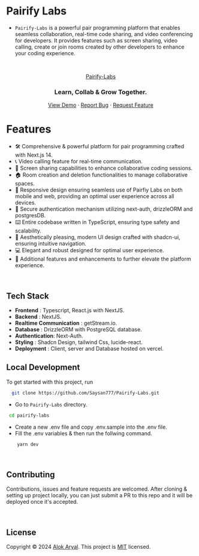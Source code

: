 # Pairify Labs

- `Pairify-Labs` is a powerful pair programming platform that enables seamless collaboration, real-time code sharing, and video conferencing for developers. It provides features such as screen sharing, video calling, create or join rooms created by other developers to enhance your coding experience.

<!-- ![Project Image](https://github.com/Saysan777/Digital-Arc/blob/main/public/DigitalArc.jpg) -->

<br>

<p align="center">
<a href="https://pairify-labs.vercel.app">
    Pairify-Labs
</a>

<h3 align="center">Learn, Collab & Grow Together.</h3>
</p>

<p align="center">
<a href="https://pairify-labs.vercel.app">View Demo</a>
·
<a href="https://github.com/Saysan777/Pairify-Labs/issues">Report Bug</a>
·
<a href="https://github.com/Saysan777/Pairify-Labs/issues">Request Feature</a>
</p>

# Features

- 🛠️ Comprehensive & powerful platform for pair programming crafted with Next.js 14.
- 📞 Video calling feature for real-time communication.
- 🎥 Screen sharing capabilities to enhance collaborative coding sessions.
- 🏠 Room creation and deletion functionalities to manage collaborative spaces.
- 📱 Responsive design ensuring seamless use of Pairfiy Labs on both mobile and web, providing an optimal user experience across all devices.
- 🔑 Secure authentication mechanism utilizing next-auth, drizzleORM and postgresDB.
- ⌨️ Entire codebase written in TypeScript, ensuring type safety and scalability.
- 🌟 Aesthetically pleasing, modern UI design crafted with shadcn-ui, ensuring intuitive navigation.
- 💻 Elegant and robust designed for optimal user experience.
- 🎁 Additional features and enhancements to further elevate the platform experience.

<br>

## Tech Stack

- **Frontend** : Typescript, React.js with NextJS.
- **Backend** : NextJS.
- **Realtime Communication** : getStream.io.
- **Database** : DrizzleORM with PostgreSQL database.
- **Authentication**: Next-Auth.
- **Styling** : Shadcn Design, tailwind Css, lucide-react.
- **Deployment** : Client, server and Database hosted on vercel.

## Local Development

To get started with this project, run

```bash
  git clone https://github.com/Saysan777/Pairify-Labs.git
```

- Go to `Pairify-Labs` directory.

```bash
 cd pairify-labs
```

- Create a new .env file and copy .env.sample into the .env file.
- Fill the .env variables & then run the follwing command.

```bash
    yarn dev
```

<br>

## Contributing

Contributions, issues and feature requests are welcomed. After cloning & setting up project locally, you can just submit a PR to this repo and it will be deployed once it's accepted.

<br>

## License

Copyright © 2024 [Alok Aryal](https://host-next.vercel.app/).
This project is [MIT](https://choosealicense.com/licenses/mit/) licensed.
